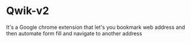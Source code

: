 # Qwik-v2
It's a Google chrome extension that let's you bookmark web address and then automate form fill and navigate to another address
